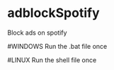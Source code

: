 # adblockSpotify
Block ads on spotify

#WINDOWS
Run the .bat file once

#LINUX
Run the shell file once
